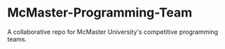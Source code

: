 # McMaster-Programming-Team

A collaborative repo for McMaster University's competitive programming teams.

